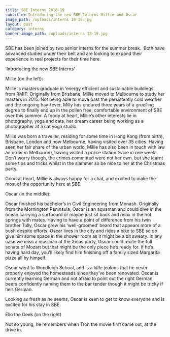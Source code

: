 ```yaml
---
title: SBE Interns 2018-19
subtitle: Introducing the new SBE Interns Millie and Oscar
image_path: /uploads/interns 18-19.jpg
layout: post
category: interns
banner-image_path: /uploads/interns 18-19.jpg
---
```


SBE has been joined by two senior interns for the summer break.  Both have advanced studies under their belt and are looking to expand their experience in real projects for their time here. 

‘Introducing the new SBE Interns’

Millie (on the left):

Millie is masters graduate in ‘energy efficient and sustainable buildings’ from RMIT. Originally from Brisbane, Millie moved to Melbourne to study her masters in 2015. Not being able to move past the persistently cold weather and the ongoing hay-fever, Milly has endured three years of a gruelling degree to finally end up in the pollen free, comfortable environment of SBE over this summer. A foody at heart, Millie’s other interests lie in photography, yoga and cats, her dream career being working as a photographer at a cat yoga studio.

Millie was born a traveller, residing for some time in Hong Kong (from birth), Brisbane, London and now Melbourne, having visited over 35 cities. Having seen her fair share of the urban world, Millie has also been in touch with law an order in Melbourne, having visited a police station twice in one week! Don’t worry though, the crimes committed were not her own, but she learnt some tips and tricks whilst in the slammer so be nice to her at the Christmas party.

Good at heart, Millie is always happy for a chat, and excited to make the most of the opportunity here at SBE.

Oscar (in the middle):

Oscar finished his bachelor’s in Civil Engineering from Monash. Originally from the Mornington Peninsula, Oscar is an aquaman and could dive in the ocean carrying a surfboard or maybe just sit back and relax in the hot springs with mates. Having to have a point of difference from his twin brother Tully, Oscar grew his ‘well-groomed’ beard that appears more of a bush despite efforts. Oscar lives in the city and rides a bike to SBE so do give him some space in the shower room as it might be a bit sweaty. In any case we miss a musician at the Xmas party, Oscar could recite the full sonata of Mozart but that might be the only piece he’s ready for. If he’s having hard day, you’ll likely find him finishing off a family sized Margarita pizza all by himself.

Oscar went to Woodleigh School, and is a little jealous that he never properly enjoyed the homesteads since they’ve been renovated. Oscar is currently learning German and not afraid to point out the right German beers confidently naming them to the bar tender though it might be tricky if he’s German.

Looking as fresh as he seems, Oscar is keen to get to know everyone and is excited for his stay in SBE.

Elio the Geek (on the right)

Not so young, he remembers when Tron the movie first came out, at the drive in.